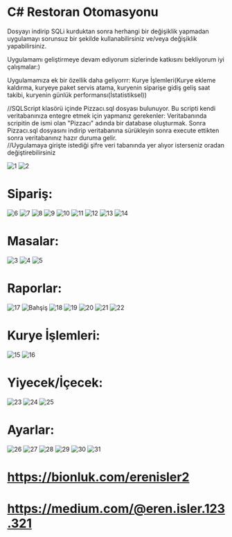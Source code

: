 # C# Restoran Otomasyonu
Dosyayı indirip SQLi kurduktan sonra herhangi bir değişiklik yapmadan uygulamayı sorunsuz bir şekilde kullanabilirsiniz ve/veya değişiklik yapabilirsiniz.

Uygulamamı geliştirmeye devam ediyorum sizlerinde katkısını bekliyorum iyi çalışmalar:)

Uygulamamıza ek bir özellik daha geliyorrr:
Kurye İşlemleri(Kurye ekleme kaldırma, kuryeye paket servis atama, kuryenin siparişe gidiş geliş saat takibi, kuryenin günlük performansı(İstatistiksel))

//SQLScript klasörü içinde Pizzacı.sql dosyası bulunuyor. Bu scripti kendi veritabanınıza entegre etmek için yapmanız gerekenler: Veritabanında scripitin de ismi olan "Pizzacı" adında bir database oluşturmak. Sonra Pizzacı.sql dosyasını indirip veritabanına sürükleyin sonra execute ettikten sonra veritabanınız hazır duruma gelir.  
//Uygulamaya girişte istediği şifre veri tabanında yer alıyor isterseniz oradan değiştirebilirsiniz

![1](https://github.com/merenisler/Restoran-Otomasyonu/assets/142229251/f259f629-dbed-4b8d-89dc-8ce6965c478c)
![2](https://github.com/merenisler/Restoran-Otomasyonu/assets/142229251/abbc9560-1de2-4f6c-ab59-f0635be32f55)


# Sipariş:

![6](https://github.com/merenisler/Restoran-Otomasyonu/assets/142229251/76ee2295-ea1a-4780-ac1a-f288ec0971a6)
![7](https://github.com/merenisler/Restoran-Otomasyonu/assets/142229251/417d84cf-071c-4fb0-8a30-098498b8ea94)
![8](https://github.com/merenisler/Restoran-Otomasyonu/assets/142229251/178df696-408c-4c0f-9bb2-652404724589)
![9](https://github.com/merenisler/Restoran-Otomasyonu/assets/142229251/73789d6c-b8f4-4dae-9449-de3b26d572b3)
![10](https://github.com/merenisler/Restoran-Otomasyonu/assets/142229251/94105887-8845-40aa-a120-cdebb2ad264e)
![11](https://github.com/merenisler/Restoran-Otomasyonu/assets/142229251/8f78c69f-a10f-4363-a855-f00f6d03cd91)
![12](https://github.com/merenisler/Restoran-Otomasyonu/assets/142229251/355ea5da-69ef-4a3f-946b-397562f8d540)
![13](https://github.com/merenisler/Restoran-Otomasyonu/assets/142229251/d6ae7f2b-9440-4395-beb2-c4f6674c7683)
![14](https://github.com/merenisler/Restoran-Otomasyonu/assets/142229251/70f91bbf-28e8-4eb5-9d62-5b9486ddc1a6)


# Masalar:

![3](https://github.com/merenisler/Restoran-Otomasyonu/assets/142229251/b132080f-5ded-4836-a9cb-b6f4db54b9a1)
![4](https://github.com/merenisler/Restoran-Otomasyonu/assets/142229251/a97aed7f-8508-48b2-bcbf-b43a12312662)
![5](https://github.com/merenisler/Restoran-Otomasyonu/assets/142229251/f3e0b7f7-fa58-4145-93c1-521b655327f6)


# Raporlar:

![17](https://github.com/merenisler/Restoran-Otomasyonu/assets/142229251/743d816f-92c4-4aa4-ae91-3ba696df3de5)
![Bahşiş](https://github.com/merenisler/Restoran-Otomasyonu/assets/142229251/662dd6d5-5868-42ef-8b21-730a863cb7db)
![18](https://github.com/merenisler/Restoran-Otomasyonu/assets/142229251/f9b9fb3f-68a5-4173-8783-172b8e41f526)
![19](https://github.com/merenisler/Restoran-Otomasyonu/assets/142229251/4a67729e-a851-460c-b2b7-4d1f1b3869b4)
![20](https://github.com/merenisler/Restoran-Otomasyonu/assets/142229251/39aac15e-4141-463a-82f9-1608c92d7287)
![21](https://github.com/merenisler/Restoran-Otomasyonu/assets/142229251/d9039adf-6218-4885-994c-6edf8eae2375)
![22](https://github.com/merenisler/Restoran-Otomasyonu/assets/142229251/8c6ec2e0-702c-4cfe-b063-b7b16fe4a476)


# Kurye İşlemleri:

![15](https://github.com/merenisler/Restoran-Otomasyonu/assets/142229251/e4e353f4-6147-4834-b866-b86fc74c44ba)
![16](https://github.com/merenisler/Restoran-Otomasyonu/assets/142229251/a984a9b4-ab56-4420-aeff-8bd525004277)


# Yiyecek/İçecek:

![23](https://github.com/merenisler/Restoran-Otomasyonu/assets/142229251/83384c01-6291-497c-b211-aa1436c9afde)
![24](https://github.com/merenisler/Restoran-Otomasyonu/assets/142229251/5786d6bb-2f37-4b8c-8d85-028cba59526f)
![25](https://github.com/merenisler/Restoran-Otomasyonu/assets/142229251/a483d9ae-3d7b-4706-a3db-6dceac1d343e)


# Ayarlar:
![26](https://github.com/merenisler/Restoran-Otomasyonu/assets/142229251/8a6c1644-4441-469e-b980-399102062ef0)
![27](https://github.com/merenisler/Restoran-Otomasyonu/assets/142229251/29cbed3d-519f-4886-bad0-3d73315f773d)
![28](https://github.com/merenisler/Restoran-Otomasyonu/assets/142229251/414b8583-7059-461f-bf8a-1c38dee37906)
![29](https://github.com/merenisler/Restoran-Otomasyonu/assets/142229251/d0fdb074-b4d8-492a-9541-f170cc4ddb78)
![30](https://github.com/merenisler/Restoran-Otomasyonu/assets/142229251/91987b4f-827d-4de9-b7af-4d6aa462e416)
![31](https://github.com/merenisler/Restoran-Otomasyonu/assets/142229251/cc2f4a61-f415-4cd2-ab35-e52a23522f28)



# https://bionluk.com/erenisler2

# https://medium.com/@eren.isler.123.321
